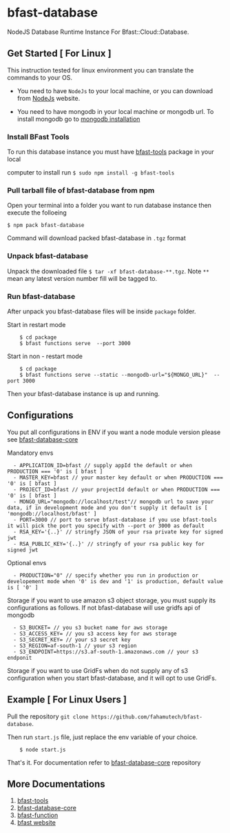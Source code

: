 # bfast-database

NodeJS Database Runtime Instance For Bfast::Cloud::Database.

## Get Started [ For Linux ]

This instruction tested for linux environment you can translate the commands to your OS.

* You need to have `NodeJs` to your local machine, or you can download from
  [NodeJs](https://nodejs.org/en/download/) website.

* You need to have mongodb in your local machine or mongodb url. To install mongodb go
  to [mongodb installation](https://docs.mongodb.com/manual/installation/)

### Install BFast Tools

To run this database instance you must have [bfast-tools](https://www.npmjs.com/package/bfast-tools)
package in your local

computer to install run `$ sudo npm install -g bfast-tools`

### Pull tarball file of bfast-database from npm

Open your terminal into a folder you want to run database instance then execute the folloeing

`$ npm pack bfast-database`

Command will download packed bfast-database in `.tgz` format

### Unpack bfast-database

Unpack the downloaded file `$ tar -xf bfast-database-**.tgz`. Note `**` mean any latest version number fill will be
tagged to.

### Run bfast-database

After unpack you bfast-database files will be inside `package` folder.

Start in restart mode

        $ cd package
        $ bfast functions serve  --port 3000 

Start in non - restart mode

        $ cd package
        $ bfast functions serve --static --mongodb-url="${MONGO_URL}"  --port 3000

Then your bfast-database instance is up and running.

## Configurations

You put all configurations in ENV if you want a node module version please see
[bfast-database-core](https://github.com/fahamutech/bfast-database-core)

Mandatory envs

      - APPLICATION_ID=bfast // supply appId the default or when PRODUCTION === '0' is [ bfast ]
      - MASTER_KEY=bfast // your master key default or when PRODUCTION === '0' is [ bfast ]
      - PROJECT_ID=bfast // your projectId default or when PRODUCTION === '0' is [ bfast ] 
      - MONGO_URL="mongodb://localhost/test"// mongodb url to save your data, if in development mode and you don't supply it default is [ 'mongodb://localhost/bfast' ]
      - PORT=3000 // port to serve bfast-database if you use bfast-tools it will pick the port you specify with --port or 3000 as default
      - RSA_KEY='{..}' // stringfy JSON of your rsa private key for signed jwt
      - RSA_PUBLIC_KEY='{..}' // stringfy of your rsa public key for signed jwt

Optional envs


      - PRODUCTION="0" // specify whether you run in production or developement mode when '0' is dev and '1' is production, default value is [ '0' ]

Storage if you want to use amazon s3 object storage, you must supply its configurations as follows. If not bfast-database will use gridfs api of mongodb

      - S3_BUCKET= // you s3 bucket name for aws storage 
      - S3_ACCESS_KEY= // you s3 access key for aws storage 
      - S3_SECRET_KEY= // your s3 secret key
      - S3_REGION=af-south-1 // your s3 region
      - S3_ENDPOINT=https://s3.af-south-1.amazonaws.com // your s3 endponit

Storage if you want to use GridFs when do not supply any of s3 configuration when you start bfast-database, and it will
opt to use GridFs.

## Example [ For Linux Users ]
Pull the repository `git clone https://github.com/fahamutech/bfast-database`.

Then run `start.js` file, just replace the env variable of your choice.

        $ node start.js

That's it. For documentation refer to  [bfast-database-core](https://github.com/fahamutech/bfast-database-core) repository

## More Documentations

1. [bfast-tools](https://github.com/fahamutech/bfast-tools)
1. [bfast-database-core](https://github.com/fahamutech/bfast-database-core)
1. [bfast-function](https://github.com/fahamutech/bfast-function)
1. [bfast website](https://bfast.fahamutech.com)

